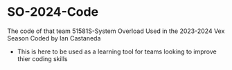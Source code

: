 # SO-2024-Code
The code of that team 51581S-System Overload Used in the 2023-2024 Vex Season Coded by Ian Castaneda

- This is here to be used as a learning tool for teams looking to improve thier coding skills
